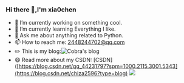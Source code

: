 ### Hi there 👋,I'm xia0chen

- 🔭 I’m currently working on something cool.
- 🌱 I’m currently learning Everything I like.
- 💬 Ask me about anything related to Python.
- 📫 How to reach me: 2448244702@qq.com
- ✏️ This is my blog:![Cobra's blog](http://www.chiza.top)
- 😄 Read more about my CSDN: [CSDN]([https://blog.csdn.net/qq_44231797?spm=1000.2115.3001.5343](https://blog.csdn.net/chiza2596?type=blog)
![](https://github-readme-stats.vercel.app/api?username=xla0chen&show_icons=true&theme=transparent)



